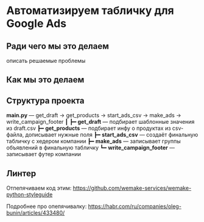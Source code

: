 # Автоматизируем табличку для Google Ads

## Ради чего мы это делаем
описать решаемые проблемы

## Как мы это делаем

## Структура проекта
**main.py** — get_draft → get_products → start_ads_csv → make_ads → write_campaign_footer
┃
┣━ **get_draft** — подбирает шаблонные значения из draft.csv
┣━ **get_products** — подбирает инфу о продуктах из csv-файла, дописывает нужные поля
┣━ **start_ads_csv** — создаёт финальную табличку с хедером компании
┣━ **make_ads** — записывает группы объявлений в финальную табличку
┗━ **write_campaign_footer** — записывает футер компании

## Линтер
Отпепячиваем код этим:
https://github.com/wemake-services/wemake-python-styleguide

Подробнее про опепячивалку:
https://habr.com/ru/companies/oleg-bunin/articles/433480/
